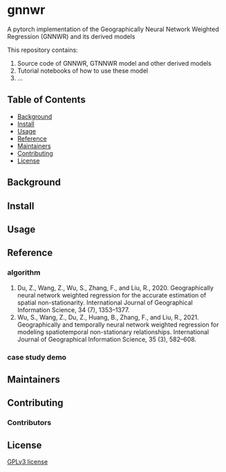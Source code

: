 # gnnwr

A pytorch implementation of the Geographically Neural Network Weighted Regression (GNNWR) and its derived models

This repository contains:

1. Source code of GNNWR, GTNNWR model and other derived models
2. Tutorial notebooks of how to use these model
3. ...

## Table of Contents

- [Background](#background)
- [Install](#install)
- [Usage](#usage)
- [Reference](#reference)
- [Maintainers](#maintainers)
- [Contributing](#contributing)
- [License](#license)

## Background



## Install



## Usage





## Reference

### algorithm  

1. Du, Z., Wang, Z., Wu, S., Zhang, F., and Liu, R., 2020. Geographically neural network weighted regression for the accurate estimation of spatial non-stationarity. International Journal of Geographical Information Science, 34 (7), 1353–1377.  
2. Wu, S., Wang, Z., Du, Z., Huang, B., Zhang, F., and Liu, R., 2021. Geographically and temporally neural network weighted regression for modeling spatiotemporal non-stationary relationships. International Journal of Geographical Information Science, 35 (3), 582–608.


### case study demo



## Maintainers



## Contributing

### Contributors



## License
[GPLv3 license](https://github.com/zjuwss/gnnwr/blob/main/LICENSE)


